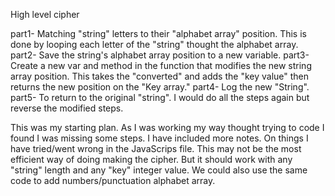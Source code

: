 High level cipher


part1- Matching "string" letters to their "alphabet array" position. This is done by looping
  each letter of the "string" thought the alphabet array.
part2- Save the string's alphabet array position to a new variable.
part3- Create a new var and method in the function that modifies the new string array position. This takes the "converted" and
  adds the "key value" then returns the new position on the "Key array."
part4- Log the new "String".  
part5- To return to the original "string". I would do all the steps again but reverse the
modified steps.


This was my starting plan. As I was working my way thought trying to code I found I was missing some steps. I have included more notes. On things I have tried/went wrong in the JavaScrips file. This may not be the most efficient way of doing making the cipher. But it should work with any "string" length and any "key" integer value. We could also use the same code to add numbers/punctuation alphabet array.
